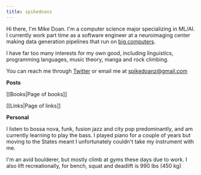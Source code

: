 ```yaml
---
title: spikedoanz
---
```

Hi there, I'm Mike Doan. I'm a computer science major specializing in ML/AI. I currently work part time as a software engineer at a neuroimaging center making data generation pipelines that run on [big computers](https://arctic.gsu.edu/). 

I have far too many interests for my own good, including linguistics, programming languages, music theory, manga and rock climbing.

You can reach me through [Twitter](https://twitter.com/spikedoanz) or email me at spikedoanz@gmail.com 

**Posts**

[[Books|Page of books]]

[[Links|Page of links]]

**Personal**

I listen to bossa nova, funk, fusion jazz and city pop predominantly, and am currently learning to play the bass. I played piano for a couple of years but moving to the States meant I unfortunately couldn't take my instrument with me.

I'm an avid boulderer, but mostly climb at gyms these days due to work. I also lift recreationally, for bench, squat and deadlift is 990 lbs (450 kg)